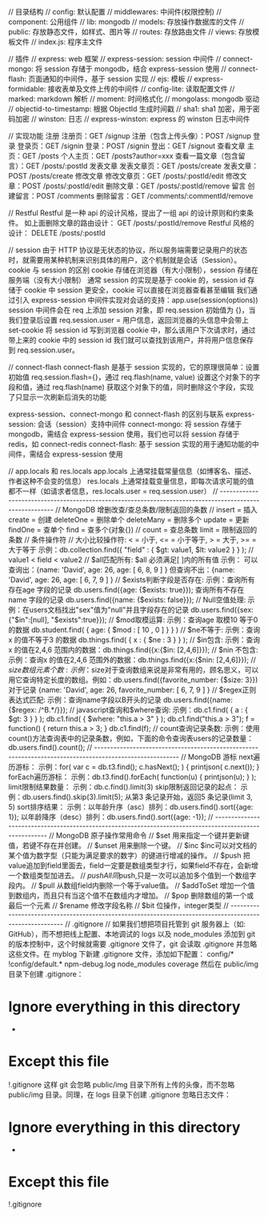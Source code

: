 // 目录结构
// config: 默认配置
// middlewares: 中间件(权限控制)
// component: 公用组件
// lib: mongodb
// models: 存放操作数据库的文件
// public: 存放静态文件，如样式、图片等
// routes: 存放路由文件
// views: 存放模板文件
// index.js: 程序主文件

// 插件
// express: web 框架
// express-session: session 中间件
// connect-mongo: 将 session 存储于 mongodb，结合 express-session 使用
// connect-flash: 页面通知的中间件，基于 session 实现
// ejs: 模板
// express-formidable: 接收表单及文件上传的中间件
// config-lite: 读取配置文件
// marked: markdown 解析
// moment: 时间格式化
// mongolass: mongodb 驱动
// objectid-to-timestamp: 根据 ObjectId 生成时间戳
// sha1: sha1 加密，用于密码加密
// winston: 日志
// express-winston: express 的 winston 日志中间件

// 实现功能
注册
  注册页：GET /signup
  注册（包含上传头像）：POST /signup
登录
  登录页：GET /signin
  登录：POST /signin
  登出：GET /signout
查看文章
  主页：GET /posts
  个人主页：GET /posts?author=xxx
  查看一篇文章（包含留言）：GET /posts/:postId
发表文章
  发表文章页：GET /posts/create
  发表文章：POST /posts/create
修改文章
  修改文章页：GET /posts/:postId/edit
  修改文章：POST /posts/:postId/edit
  删除文章：GET /posts/:postId/remove
留言
  创建留言：POST /comments
  删除留言：GET /comments/:commentId/remove

// Restful
Restful 是一种 api 的设计风格，提出了一组 api 的设计原则和约束条件。
如上面删除文章的路由设计：
GET /posts/:postId/remove
Restful 风格的设计：
DELETE /posts/:postId

// session
由于 HTTP 协议是无状态的协议，所以服务端需要记录用户的状态时，就需要用某种机制来识别具体的用户，这个机制就是会话（Session）。
cookie 与 session 的区别
cookie 存储在浏览器（有大小限制），session 存储在服务端（没有大小限制）
通常 session 的实现是基于 cookie 的，session id 存储于 cookie 中
session 更安全，cookie 可以直接在浏览器查看甚至编辑
我们通过引入 express-session 中间件实现对会话的支持：app.use(session(options))
session 中间件会在 req 上添加 session 对象，即 req.session 初始值为 {}，当我们登录后设置 req.session.user = 用户信息，返回浏览器的头信息中会带上 set-cookie 将 session id 写到浏览器 cookie 中，那么该用户下次请求时，通过带上来的 cookie 中的 session id 我们就可以查找到该用户，并将用户信息保存到 req.session.user。

// connect-flash
connect-flash 是基于 session 实现的，它的原理很简单：设置初始值 req.session.flash={}，通过 req.flash(name, value) 设置这个对象下的字段和值，通过 req.flash(name) 获取这个对象下的值，同时删除这个字段，实现了只显示一次刷新后消失的功能

express-session、connect-mongo 和 connect-flash 的区别与联系
express-session: 会话（session）支持中间件
connect-mongo: 将 session 存储于 mongodb，需结合 express-session 使用，我们也可以将 session 存储于 redis，如 connect-redis
connect-flash: 基于 session 实现的用于通知功能的中间件，需结合 express-session 使用

// app.locals 和 res.locals
app.locals 上通常挂载常量信息（如博客名、描述、作者这种不会变的信息）
res.locals 上通常挂载变量信息，即每次请求可能的值都不一样（如请求者信息，res.locals.user = req.session.user）
// --------------------------------------------------------------------------------------------------------
// MongoDB 增删改查/查总条数/限制返回的条数
// insert = 插入 create = 创建 deleteOne = 删除单个 deleteMany = 删除多个 update = 更新 findOne = 查单个 find = 查多个(对象{})
// count = 查总条数 limit = 限制返回的条数
// 条件操作符
// 大小比较操作符: < = 小于, <= = 小于等于, > = 大于, >= = 大于等于
   示例：db.collection.find({ "field" : { $gt: value1, $lt: value2 } } ); // value1 < field < value2
// $all匹配所有: $all 必须满足[ ]内的所有值
   示例： 可以查询出：{name: 'David', age: 26, age: [ 6, 8, 9 ] } 但查询不出：{name: 'David', age: 26, age: [ 6, 7, 9 ] }
// $exists判断字段是否存在: 
   示例：查询所有存在age 字段的记录 db.users.find({age: {$exists: true}});
   查询所有不存在name 字段的记录 db.users.find({name: {$exists: false}});
// Null空值处理:
   示例：在users文档找出"sex"值为"null"并且字段存在的记录 db.users.find({sex:{"$in":[null], "$exists":true}});
// $mod取模运算:
   示例：查询age 取模10 等于0 的数据 db.student.find( { age: { $mod : [ 10 , 0 ] } } )
// $ne不等于:
   示例：查询x 的值不等于3 的数据 db.things.find( { x : { $ne : 3 } } );
// $in包含:
   示例：查询x 的值在2,4,6 范围内的数据：db.things.find({x:{$in: [2,4,6]}});
// $nin 不包含:
   示例：查询x 的值在2,4,6 范围外的数据：db.things.find({x:{$nin: [2,4,6]}});
// $size数组元素个数:
   示例：$size对于查询数组来说是非常有用的，顾名思义，可以用它查询特定长度的数组。例如：db.users.find({favorite_number: {$size: 3}})
   对于记录 {name: 'David', age: 26, favorite_number: [ 6, 7, 9 ] }
// $regex正则表达式匹配:
   示例：查询name字段以B开头的记录 db.users.find({name: {$regex: /^B.*/}});
// javascript查询和$where查询:
   示例：db.c1.find( { a : { $gt: 3 } } ); db.c1.find( { $where: "this.a > 3" } ); db.c1.find("this.a > 3"); 
   f = function() { return this.a > 3; } db.c1.find(f);
// count查询记录条数:
   示例：使用count()方法查询表中的记录条数，例如，下面的命令查询表users的记录数量：db.users.find().count();
// --------------------------------------------------------------------------------------------------------
// MongoDB 游标
  next遍历游标：
  示例：for( var c = db.t3.find(); c.hasNext(); ) {
         printjson( c.next());
       }
  forEach遍历游标：
  示例：db.t3.find().forEach( function(u) { printjson(u); } );
  limit限制结果数量：
  示例：db.c.find().limit(3)
  skip限制返回记录的起点：
  示例：db.users.find().skip(3).limit(5); 从第3 条记录开始，返回5 条记录(limit 3, 5)
  sort排序结果：
  示例：以年龄升序（asc）排列：db.users.find().sort({age: 1});
       以年龄降序（desc）排列：db.users.find().sort({age: -1});
// --------------------------------------------------------------------------------------------------------
// MongoDB 原子操作常用命令
// $set 用来指定一个键并更新键值，若键不存在并创建。
// $unset 用来删除一个键。
// $inc $inc可以对文档的某个值为数字型（只能为满足要求的数字）的键进行增减的操作。
// $push 把value追加到field里面去，field一定要是数组类型才行，如果field不存在，会新增一个数组类型加进去。
// $pushAll 同$push,只是一次可以追加多个值到一个数组字段内。
// $pull 从数组field内删除一个等于value值。
// $addToSet 增加一个值到数组内，而且只有当这个值不在数组内才增加。
// $pop 删除数组的第一个或最后一个元素
// $rename 修改字段名称
// $bit 位操作，integer类型
// --------------------------------------------------------------------------------------------------------
// .gitignore
// 如果我们想把项目托管到 git 服务器上（如: GitHub），而不想把线上配置、本地调试的 logs 以及 node_modules 添加到 git 的版本控制中，这个时候就需要 .gitignore 文件了，git 会读取 .gitignore 并忽略这些文件。在 myblog 下新建 .gitignore 文件，添加如下配置：
config/*
!config/default.*
npm-debug.log
node_modules
coverage
然后在 public/img 目录下创建 .gitignore：
# Ignore everything in this directory
*
# Except this file
!.gitignore
这样 git 会忽略 public/img 目录下所有上传的头像，而不忽略 public/img 目录。同理，在 logs 目录下创建 .gitignore 忽略日志文件：
# Ignore everything in this directory
*
# Except this file
!.gitignore